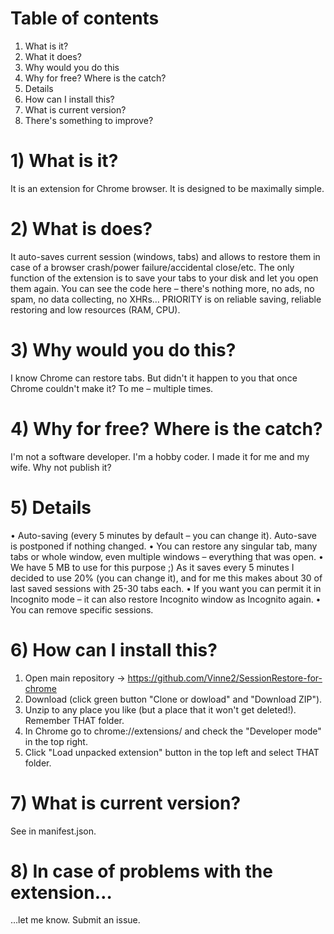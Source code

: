 # Table of contents
1) What is it?
2) What it does?
3) Why would you do this
4) Why for free? Where is the catch?
5) Details
6) How can I install this?
7) What is current version?
8) There's something to improve?

# 1) What is it?
It is an extension for Chrome browser. It is designed to be maximally simple.
# 2) What is does?
It auto-saves current session (windows, tabs) and allows to restore them in case of a browser crash/power failure/accidental close/etc.
The only function of the extension is to save your tabs to your disk and let you open them again. You can see the code here – there's nothing more, no ads, no spam, no data collecting, no XHRs…
PRIORITY is on reliable saving, reliable restoring and low resources (RAM, CPU).
# 3) Why would you do this?
I know Chrome can restore tabs. But didn't it happen to you that once Chrome couldn't make it? To me – multiple times.
# 4) Why for free? Where is the catch?
I'm not a software developer. I'm a hobby coder. I made it for me and my wife. Why not publish it?
# 5) Details
• Auto-saving (every 5 minutes by default – you can change it). Auto-save is postponed if nothing changed.
• You can restore any singular tab, many tabs or whole window, even multiple windows – everything that was open.
• We have 5 MB to use for this purpose ;) As it saves every 5 minutes I decided to use 20% (you can change it), and for me this makes about 30 of last saved sessions with 25-30 tabs each.
• If you want you can permit it in Incognito mode – it can also restore Incognito window as Incognito again.
• You can remove specific sessions.
# 6) How can I install this?
1. Open main repository → https://github.com/Vinne2/SessionRestore-for-chrome
2. Download (click green button "Clone or dowload" and "Download ZIP").
3. Unzip to any place you like (but a place that it won't get deleted!). Remember THAT folder.
4. In Chrome go to chrome://extensions/ and check the "Developer mode" in the top right.
6. Click "Load unpacked extension" button in the top left and select THAT folder.
# 7) What is current version?
See in manifest.json.
# 8) In case of problems with the extension…
…let me know. Submit an issue.